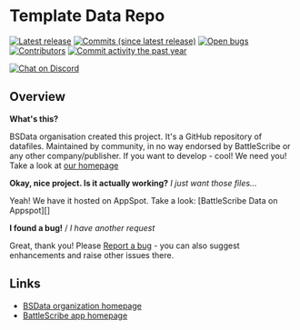 Template Data Repo
==================

[![Latest release](https://img.shields.io/github/release/NakulDK/Full-Spectrum-Dominance.svg?style=flat-square)](https://github.com/NakulDK/Full-Spectrum-Dominance/releases/latest)
[![Commits (since latest release)](https://img.shields.io/github/commits-since/NakulDK/Full-Spectrum-Dominance/latest.svg?style=flat-square)](https://github.com/NakulDK/Full-Spectrum-Dominance/releases)
[![Open bugs](https://img.shields.io/github/issues/NakulDK/Full-Spectrum-Dominance/bug.svg?style=flat-square&label=bugs)](https://github.com/NakulDK/Full-Spectrum-Dominance/issues?q=is%3Aissue+is%3Aopen+label%3Abug)
[![Contributors](https://img.shields.io/github/contributors/NakulDK/Full-Spectrum-Dominance.svg?style=flat-square)](https://github.com/NakulDK/Full-Spectrum-Dominance/graphs/contributors)
[![Commit activity the past year](https://img.shields.io/github/commit-activity/y/NakulDK/Full-Spectrum-Dominance.svg?style=flat-square)](https://github.com/NakulDK/Full-Spectrum-Dominance/pulse/monthly)

[![Chat on Discord](https://img.shields.io/discord/558412685981777922.svg?logo=discord&style=popout-square)](https://www.bsdata.net/discord)

## Overview ##

__What's this?__

BSData organisation created this project. It's a GitHub repository of datafiles.
Maintained by community, in no way endorsed by BattleScribe or any other company/publisher. If you want
to develop - cool! We need you! Take a look at [our homepage][BSData.net]

__Okay, nice project. Is it actually working?__ _I just want those files..._

Yeah! We have it hosted on AppSpot. Take a look: [BattleScribe Data on Appspot][]

__I found a bug!__ / *I have another request*

Great, thank you! Please [Report a bug][bug report] - you can also suggest enhancements and raise other issues there.

## Links ##

* [BSData organization homepage][BSData.net]
* [BattleScribe app homepage](https://www.battlescribe.net/)

[BSData.net]: https://www.bsdata.net/
[bug report]: https://github.com/BSData/TemplateDataRepo/issues/new/choose
